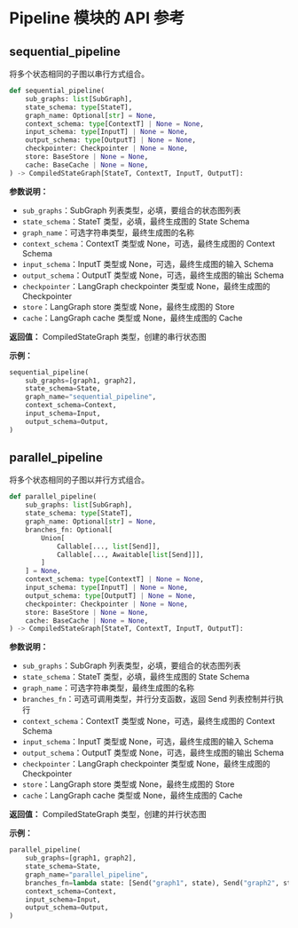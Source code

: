 # Pipeline 模块的 API 参考

## sequential_pipeline

将多个状态相同的子图以串行方式组合。

```python
def sequential_pipeline(
    sub_graphs: list[SubGraph],
    state_schema: type[StateT],
    graph_name: Optional[str] = None,
    context_schema: type[ContextT] | None = None,
    input_schema: type[InputT] | None = None,
    output_schema: type[OutputT] | None = None,
    checkpointer: Checkpointer | None = None,
    store: BaseStore | None = None,
    cache: BaseCache | None = None,
) -> CompiledStateGraph[StateT, ContextT, InputT, OutputT]:
```

**参数说明：**

- `sub_graphs`：SubGraph 列表类型，必填，要组合的状态图列表
- `state_schema`：StateT 类型，必填，最终生成图的 State Schema
- `graph_name`：可选字符串类型，最终生成图的名称
- `context_schema`：ContextT 类型或 None，可选，最终生成图的 Context Schema
- `input_schema`：InputT 类型或 None，可选，最终生成图的输入 Schema
- `output_schema`：OutputT 类型或 None，可选，最终生成图的输出 Schema
- `checkpointer`：LangGraph checkpointer 类型或 None，最终生成图的 Checkpointer
- `store`：LangGraph store 类型或 None，最终生成图的 Store
- `cache`：LangGraph cache 类型或 None，最终生成图的 Cache

**返回值：** CompiledStateGraph 类型，创建的串行状态图

**示例：**

```python
sequential_pipeline(
    sub_graphs=[graph1, graph2],
    state_schema=State,
    graph_name="sequential_pipeline",
    context_schema=Context,
    input_schema=Input,
    output_schema=Output,
)
```

## parallel_pipeline

将多个状态相同的子图以并行方式组合。

```python
def parallel_pipeline(
    sub_graphs: list[SubGraph],
    state_schema: type[StateT],
    graph_name: Optional[str] = None,
    branches_fn: Optional[
        Union[
            Callable[..., list[Send]],
            Callable[..., Awaitable[list[Send]]],
        ]
    ] = None,
    context_schema: type[ContextT] | None = None,
    input_schema: type[InputT] | None = None,
    output_schema: type[OutputT] | None = None,
    checkpointer: Checkpointer | None = None,
    store: BaseStore | None = None,
    cache: BaseCache | None = None,
) -> CompiledStateGraph[StateT, ContextT, InputT, OutputT]:
```

**参数说明：**

- `sub_graphs`：SubGraph 列表类型，必填，要组合的状态图列表
- `state_schema`：StateT 类型，必填，最终生成图的 State Schema
- `graph_name`：可选字符串类型，最终生成图的名称
- `branches_fn`：可选可调用类型，并行分支函数，返回 Send 列表控制并行执行
- `context_schema`：ContextT 类型或 None，可选，最终生成图的 Context Schema
- `input_schema`：InputT 类型或 None，可选，最终生成图的输入 Schema
- `output_schema`：OutputT 类型或 None，可选，最终生成图的输出 Schema
- `checkpointer`：LangGraph checkpointer 类型或 None，最终生成图的 Checkpointer
- `store`：LangGraph store 类型或 None，最终生成图的 Store
- `cache`：LangGraph cache 类型或 None，最终生成图的 Cache

**返回值：** CompiledStateGraph 类型，创建的并行状态图

**示例：**

```python
parallel_pipeline(
    sub_graphs=[graph1, graph2],
    state_schema=State,
    graph_name="parallel_pipeline",
    branches_fn=lambda state: [Send("graph1", state), Send("graph2", state)],
    context_schema=Context,
    input_schema=Input,
    output_schema=Output,
)
```
